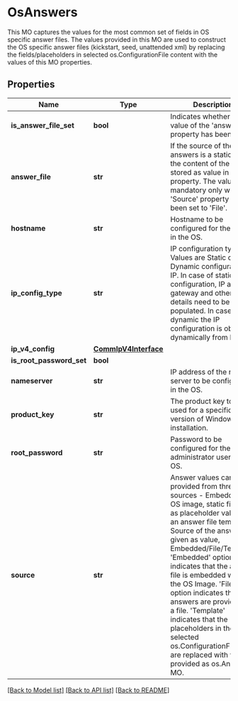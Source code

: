 # OsAnswers

This MO captures the values for the most common set of fields in OS specific answer files. The values provided in this MO are used to construct the OS specific answer files (kickstart, seed, unattended xml) by replacing the fields/placeholders in selected os.ConfigurationFile content with the values of this MO properties. 
## Properties
Name | Type | Description | Notes
------------ | ------------- | ------------- | -------------
**is_answer_file_set** | **bool** | Indicates whether the value of the &#39;answerFile&#39; property has been set.   | [optional] [readonly] 
**answer_file** | **str** | If the source of the answers is a static file, the content of the file is stored as value in this property.  The value is mandatory only when the &#39;Source&#39; property has been set to &#39;File&#39;.    | [optional] 
**hostname** | **str** | Hostname to be configured for the server in the OS.    | [optional] 
**ip_config_type** | **str** | IP configuration type. Values are Static or Dynamic configuration of IP.  In case of static IP configuration, IP address, gateway and other details need to be populated. In case of dynamic the IP configuration is obtained dynamically from DHCP.    | [optional] [default to 'static']
**ip_v4_config** | [**CommIpV4Interface**](CommIpV4Interface.md) |  | [optional] 
**is_root_password_set** | **bool** |  | [optional] 
**nameserver** | **str** | IP address of the name server to be configured in the OS.    | [optional] 
**product_key** | **str** | The product key to be used for a specific version of Windows installation.    | [optional] 
**root_password** | **str** | Password to be configured for the root / administrator user in the OS.    | [optional] 
**source** | **str** | Answer values can be provided from three sources - Embedded in OS image, static file, or as placeholder values for an answer file template.  Source of the answers is given as value, Embedded/File/Template. &#39;Embedded&#39; option indicates that the answer file is embedded within the OS Image. &#39;File&#39; option indicates that the answers are provided as a file. &#39;Template&#39; indicates that the placeholders in the selected os.ConfigurationFile MO are replaced with values provided as os.Answers MO.     | [optional] [default to 'None']

[[Back to Model list]](../README.md#documentation-for-models) [[Back to API list]](../README.md#documentation-for-api-endpoints) [[Back to README]](../README.md)


